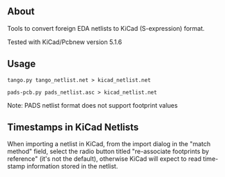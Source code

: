 ## About

Tools to convert foreign EDA netlists to KiCad (S-expression) format.

Tested with KiCad/Pcbnew version 5.1.6

## Usage

```
tango.py tango_netlist.net > kicad_netlist.net
```

```
pads-pcb.py pads_netlist.asc > kicad_netlist.net
```

Note: PADS netlist format does not support footprint values

## Timestamps in KiCad Netlists

When importing a netlist in KiCad, from the import dialog in the "match method" field, select the radio button titled "re-associate footprints by reference" (it's not the default), otherwise KiCad will expect to read time-stamp information stored in the netlist.

